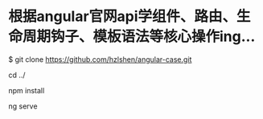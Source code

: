根据angular官网api学组件、路由、生命周期钩子、模板语法等核心操作ing...
=====================

$  git clone https://github.com/hzlshen/angular-case.git

cd ../

npm install 

ng serve

	

